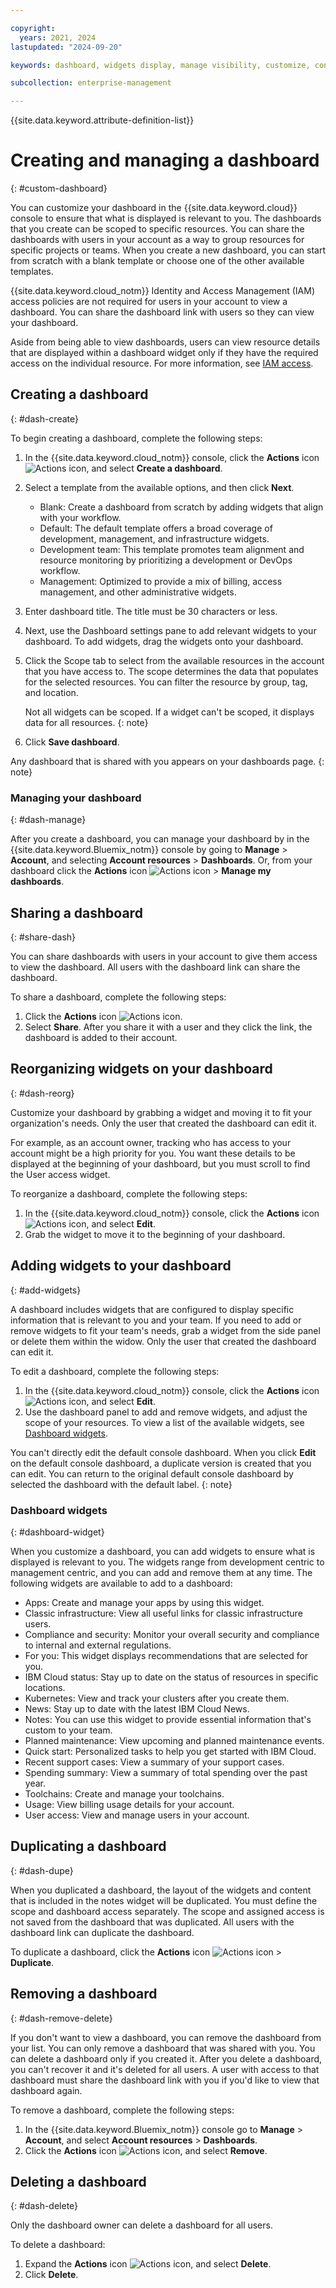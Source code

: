 ```yaml
---

copyright:
  years: 2021, 2024
lastupdated: "2024-09-20"

keywords: dashboard, widgets display, manage visibility, customize, console, dashboard templates 

subcollection: enterprise-management

---
```


{{site.data.keyword.attribute-definition-list}}

# Creating and managing a dashboard
{: #custom-dashboard}

You can customize your dashboard in the {{site.data.keyword.cloud}} console to ensure that what is displayed is relevant to you. The dashboards that you create can be scoped to specific resources. You can share the dashboards with users in your account as a way to group resources for specific projects or teams. When you create a new dashboard, you can start from scratch with a blank template or choose one of the other available templates.

{{site.data.keyword.cloud_notm}} Identity and Access Management (IAM) access policies are not required for users in your account to view a dashboard. You can share the dashboard link with users so they can view your dashboard.

Aside from being able to view dashboards, users can view resource details that are displayed within a dashboard widget only if they have the required access on the individual resource. For more information, see [IAM access](/docs/account?topic=account-userroles).

## Creating a dashboard
{: #dash-create}

To begin creating a dashboard, complete the following steps:  

1. In the {{site.data.keyword.cloud_notm}} console, click the **Actions** icon ![Actions icon](../icons/action-menu-icon.svg "Actions"), and select **Create a dashboard**. 
2. Select a template from the available options, and then click **Next**. 
   * Blank: Create a dashboard from scratch by adding widgets that align with your workflow.
   * Default: The default template offers a broad coverage of development, management, and infrastructure widgets.
   * Development team: This template promotes team alignment and resource monitoring by prioritizing a development or DevOps workflow.
   * Management: Optimized to provide a mix of billing, access management, and other administrative widgets.
3. Enter dashboard title. The title must be 30 characters or less. 
4. Next, use the Dashboard settings pane to add relevant widgets to your dashboard. To add widgets, drag the widgets onto your dashboard. 
5. Click the Scope tab to select from the available resources in the account that you have access to. The scope determines the data that populates for the selected resources. You can filter the resource by group, tag, and location.
 
   Not all widgets can be scoped. If a widget can't be scoped, it displays data for all resources. 
   {: note}

6. Click **Save dashboard**. 

Any dashboard that is shared with you appears on your dashboards page. 
{: note}

### Managing your dashboard
{: #dash-manage}

After you create a dashboard, you can manage your dashboard by in the {{site.data.keyword.Bluemix_notm}} console by going to **Manage** > **Account**, and selecting **Account resources** > **Dashboards**. Or, from your dashboard click the **Actions** icon ![Actions icon](../icons/action-menu-icon.svg "Actions") > **Manage my dashboards**.

## Sharing a dashboard
{: #share-dash}

You can share dashboards with users in your account to give them access to view the dashboard. All users with the dashboard link can share the dashboard.

To share a dashboard, complete the following steps:

1. Click the **Actions** icon ![Actions icon](../icons/action-menu-icon.svg "Actions"). 
1. Select **Share**. After you share it with a user and they click the link, the dashboard is added to their account.

## Reorganizing widgets on your dashboard
{: #dash-reorg}

Customize your dashboard by grabbing a widget and moving it to fit your organization's needs. Only the user that created the dashboard can edit it.

For example, as an account owner, tracking who has access to your account might be a high priority for you. You want these details to be displayed at the beginning of your dashboard, but you must scroll to find the User access widget.

To reorganize a dashboard, complete the following steps:
1. In the {{site.data.keyword.cloud_notm}} console, click the **Actions** icon ![Actions icon](../icons/action-menu-icon.svg "Actions"), and select **Edit**.
1. Grab the widget to move it to the beginning of your dashboard.

## Adding widgets to your dashboard
{: #add-widgets}

A dashboard includes widgets that are configured to display specific information that is relevant to you and your team. If you need to add or remove widgets to fit your team's needs, grab a widget from the side panel or delete them within the widow. Only the user that created the dashboard can edit it.

To edit a dashboard, complete the following steps:
1. In the {{site.data.keyword.cloud_notm}} console, click the **Actions** icon ![Actions icon](../icons/action-menu-icon.svg "Actions"), and select **Edit**.
1. Use the dashboard panel to add and remove widgets, and adjust the scope of your resources. To view a list of the available widgets, see [Dashboard widgets](/account?topic=account-add-widgets#dashboard-widget).

You can't directly edit the default console dashboard. When you click **Edit** on the default console dashboard, a duplicate version is created that you can edit. You can return to the original default console dashboard by selected the dashboard with the default label.
{: note}

### Dashboard widgets
{: #dashboard-widget}

When you customize a dashboard, you can add widgets to ensure what is displayed is relevant to you. The widgets range from development centric to management centric, and you can add and remove them at any time. The following widgets are available to add to a dashboard:

* Apps: Create and manage your apps by using this widget.
* Classic infrastructure: View all useful links for classic infrastructure users.
* Compliance and security: Monitor your overall security and compliance to internal and external regulations.
* For you: This widget displays recommendations that are selected for you.
* IBM Cloud status: Stay up to date on the status of resources in specific locations.
* Kubernetes: View and track your clusters after you create them.
* News: Stay up to date with the latest IBM Cloud News.
* Notes: You can use this widget to provide essential information that's custom to your team.
* Planned maintenance: View upcoming and planned maintenance events.
* Quick start: Personalized tasks to help you get started with IBM Cloud.
* Recent support cases: View a summary of your support cases.
* Spending summary: View a summary of total spending over the past year.
* Toolchains: Create and manage your toolchains.
* Usage: View billing usage details for your account.
* User access: View and manage users in your account.

## Duplicating a dashboard
{: #dash-dupe}

When you duplicated a dashboard, the layout of the widgets and content that is included in the notes widget will be duplicated. You must define the scope and dashboard access separately. The scope and assigned access is not saved from the dashboard that was duplicated. All users with the dashboard link can duplicate the dashboard.

To duplicate a dashboard, click the **Actions** icon ![Actions icon](../icons/action-menu-icon.svg "Actions") > **Duplicate**.

## Removing a dashboard 
{: #dash-remove-delete}

If you don't want to view a dashboard, you can remove the dashboard from your list. You can only remove a dashboard that was shared with you. You can delete a dashboard only if you created it. After you delete a dashboard, you can't recover it and it's deleted for all users. A user with access to that dashboard must share the dashboard link with you if you'd like to view that dashboard again.

To remove a dashboard, complete the following steps:

1. In the {{site.data.keyword.Bluemix_notm}} console go to **Manage** > **Account**, and select **Account resources** > **Dashboards**.
2. Click the **Actions** icon ![Actions icon](../icons/action-menu-icon.svg "Actions"), and select **Remove**. 

## Deleting a dashboard
{: #dash-delete}

Only the dashboard owner can delete a dashboard for all users.

To delete a dashboard: 
1. Expand the **Actions** icon ![Actions icon](../icons/action-menu-icon.svg "Actions"), and select **Delete**.
2. Click **Delete**.
